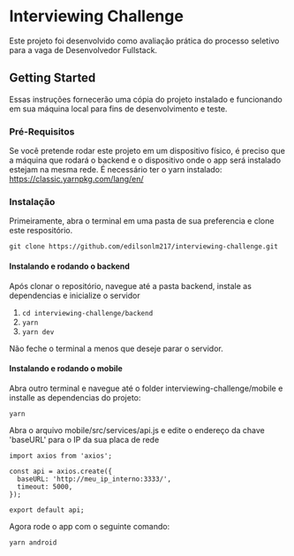 # Interviewing Challenge

Este projeto foi desenvolvido como avaliação prática do processo seletivo para a vaga de Desenvolvedor Fullstack.


## Getting Started

Essas instruções fornecerão uma cópia do projeto instalado e funcionando em sua máquina local para fins de desenvolvimento e teste.


### Pré-Requisitos

Se você pretende rodar este projeto em um dispositivo físico, é preciso que a máquina que rodará o backend e o dispositivo onde o app será instalado estejam na mesma rede.
É necessário ter o yarn instalado: https://classic.yarnpkg.com/lang/en/


### Instalação

Primeiramente, abra o terminal em uma pasta de sua preferencia e clone este respositório.

`git clone https://github.com/edilsonlm217/interviewing-challenge.git`


#### Instalando e rodando o backend

Após clonar o repositório, navegue até a pasta backend, instale as dependencias e inicialize o servidor

1. `cd interviewing-challenge/backend`
2. `yarn`
3. `yarn dev`

Não feche o terminal a menos que deseje parar o servidor.


#### Instalando e rodando o mobile

Abra outro terminal e navegue até o folder interviewing-challenge/mobile e installe as dependencias do projeto:

`yarn`

Abra o arquivo mobile/src/services/api.js e edite o endereço da chave 'baseURL' para o IP da sua placa de rede

```
import axios from 'axios';

const api = axios.create({
  baseURL: 'http://meu_ip_interno:3333/',
  timeout: 5000,
});

export default api;
```

Agora rode o app com o seguinte comando:

`yarn android`
